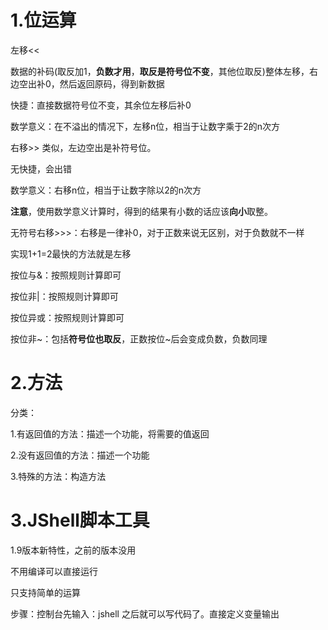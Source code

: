 # 1.位运算

左移<<

数据的补码(取反加1，**负数才用**，**取反是符号位不变**，其他位取反)整体左移，右边空出补0，然后返回原码，得到新数据

快捷：直接数据符号位不变，其余位左移后补0

数学意义：在不溢出的情况下，左移n位，相当于让数字乘于2的n次方



右移>>   类似，左边空出是补符号位。

无快捷，会出错

数学意义：右移n位，相当于让数字除以2的n次方

**注意**，使用数学意义计算时，得到的结果有小数的话应该**向小**取整。





无符号右移>>>：右移是一律补0，对于正数来说无区别，对于负数就不一样



实现1+1=2最快的方法就是左移



按位与&：按照规则计算即可

按位非|：按照规则计算即可

按位异或：按照规则计算即可

按位非~：包括**符号位也取反**，正数按位~后会变成负数，负数同理





# 2.方法

分类：

1.有返回值的方法：描述一个功能，将需要的值返回

2.没有返回值的方法：描述一个功能

3.特殊的方法：构造方法





# 3.JShell脚本工具

1.9版本新特性，之前的版本没用

不用编译可以直接运行

只支持简单的运算

步骤：控制台先输入：jshell         之后就可以写代码了。直接定义变量输出